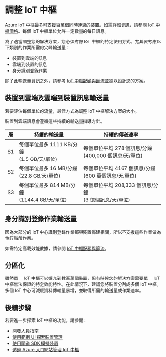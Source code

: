 <properties
 pageTitle="Azure IoT 中樞調整 | Microsoft Azure"
 description="描述如何調整 Azure IoT 中樞。"
 services="iot-hub"
 documentationCenter=""
 authors="fsautomata"
 manager="timlt"
 editor=""/>

<tags
 ms.service="iot-hub"
 ms.devlang="na"
 ms.topic="article"
 ms.tgt_pltfrm="na"
 ms.workload="na"
 ms.date="09/19/2016"
 ms.author="elioda"/>

# 調整 IoT 中樞

Azure IoT 中樞最多可支援百萬個同時連線的裝置。如需詳細資訊，請參閱 [IoT 中樞價格][lnk-pricing]。每個 IoT 中樞單位允許一定數量的每日訊息。

為了適當調整您的解決方案，您必須考慮 IoT 中樞的特定使用方式。尤其要考慮以下類別的作業所需的尖峰輸送量：

* 裝置到雲端的訊息
* 雲端到裝置的訊息
* 身分識別登錄作業

除了此輸送量資訊之外，請參考 [IoT 中樞配額與節流][]並據以設計您的方案。

## 裝置到雲端及雲端到裝置訊息輸送量

若要評估每個單位的流量，最佳方式為調整 IoT 中樞解決方案的大小。

裝置到雲端訊息會遵循這些持續的輸送量指導方針。

| 層 | 持續的輸送量 | 持續的傳送速率 |
| ---- | -------------------- | ------------------- |
| S1 | 每個單位最多 1111 KB/分鐘<br/>(1.5 GB/天/單位) | 每個單位平均 278 個訊息/分鐘<br/>(400,000 個訊息/天/單位) |
| S2 | 每個單位最多 16 MB/分鐘<br/>(22.8 GB/天/單位) | 每個單位平均 4167 個訊息/分鐘<br/>(600 萬個訊息/天/單位) |
| S3 | 每個單位最多 814 MB/分鐘<br/>(1144.4 GB/天/單位) | 每個單位平均 208,333 個訊息/分鐘<br/>(3 億個訊息/天/單位) |

## 身分識別登錄作業輸送量

因為大部分的 IoT 中心識別登錄作業都與裝置佈建相關，所以不支援這些作業做為執行階段作業。

如需特定高載效能數據，請參閱 [IoT 中樞配額與節流][]。

## 分區化

雖然單一 IoT 中樞可以擴充到數百萬個裝置，但有時候您的解決方案需要單一 IoT 中樞無法保證的特定效能特性。在此情況下，建議您將裝置分割成多個 IoT 中樞。多個 IoT 中心可減緩資料傳輸量暴增，並取得所需的輸送量或作業速率。

## 後續步驟

若要進一步探索 IoT 中樞的功能，請參閱︰

- [開發人員指南][lnk-devguide]
- [使用範例 UI 探索裝置管理][lnk-dmui]
- [使用閘道 SDK 模擬裝置][lnk-gateway]
- [透過 Azure 入口網站管理 IoT 中樞][lnk-portal]

[lnk-pricing]: https://azure.microsoft.com/pricing/details/iot-hub
[IoT 中樞配額與節流]: iot-hub-devguide.md#throttling

[lnk-design]: iot-hub-guidance.md
[lnk-mqtt]: iot-hub-mqtt-support.md
[lnk-devices]: iot-hub-tested-configurations.md
[lnk-protocols]: iot-hub-protocol-gateway.md
[lnk-compare]: iot-hub-compare-event-hubs.md
[lnk-scaling]: iot-hub-scaling.md
[lnk-devguide]: iot-hub-devguide.md
[lnk-dmui]: iot-hub-device-management-ui-sample.md
[lnk-gateway]: iot-hub-linux-gateway-sdk-simulated-device.md
[lnk-portal]: iot-hub-manage-through-portal.md

<!---HONumber=AcomDC_0921_2016-->